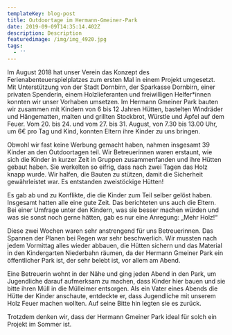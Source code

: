```yaml
---
templateKey: blog-post
title: Outdoortage im Hermann-Gmeiner-Park
date: 2019-09-09T14:35:14.402Z
description: Description
featuredimage: /img/img_4920.jpg
tags:
  - ''
---
```

Im August 2018 hat unser Verein das Konzept des Ferienabenteuerspielplatzes zum ersten Mal in einem Projekt umgesetzt. Mit Unterstützung von der Stadt Dornbirn, der Sparkasse Dornbirn, einer privaten Spenderin, einem Holzlieferanten und freiwilligen Helfer*innen konnten wir unser Vorhaben umsetzen. Im Hermann Gmeiner Park bauten wir zusammen mit Kindern von 6 bis 12 Jahren Hütten, bastelten Windräder und Hängematten, malten und grillten Stockbrot, Würstle und Äpfel auf dem Feuer. Vom 20. bis 24. und vom 27. bis 31. August, von 7.30 bis 13.00 Uhr, um 6€ pro Tag und Kind, konnten Eltern ihre Kinder zu uns bringen.

Obwohl wir fast keine Werbung gemacht haben, nahmen insgesamt 39 Kinder an den Outdoortagen teil. Wir Betreuerinnen waren erstaunt, wie sich die Kinder in kurzer Zeit in Gruppen zusammenfanden und ihre Hütten gebaut haben. Sie werkelten so eifrig, dass nach zwei Tagen das Holz knapp wurde. Wir halfen, die Bauten zu stützen, damit die Sicherheit gewährleistet war. Es entstanden zweistöckige Hütten! 

Es gab ab und zu Konflikte, die die Kinder zum Teil selber gelöst haben. Insgesamt hatten alle eine gute Zeit. Das berichteten uns auch die Eltern. Bei einer Umfrage unter den Kindern, was sie besser machen würden und was sie sonst noch gerne hätten, gab es nur eine Anregung: „Mehr Holz!“ 

Diese zwei Wochen waren sehr anstrengend für uns Betreuerinnen. Das Spannen der Planen bei Regen war sehr beschwerlich. Wir mussten nach jedem Vormittag alles wieder abbauen, die Hütten sichern und das Material in den Kindergarten Niederbahn räumen, da der Hermann Gmeiner Park ein öffentlicher Park ist, der sehr belebt ist, vor allem am Abend.

Eine Betreuerin wohnt in der Nähe und ging jeden Abend in den Park, um Jugendliche darauf aufmerksam zu machen, dass Kinder hier bauen und sie bitte ihren Müll in die Mülleimer entsorgen. Als ein Vater eines Abends die Hütte der Kinder anschaute, entdeckte er, dass Jugendliche mit unserem Holz Feuer machen wollten. Auf seine Bitte hin legten sie es zurück.

Trotzdem denken wir, dass der Hermann Gmeiner Park ideal für solch ein Projekt im Sommer ist.
